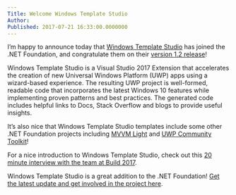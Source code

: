 ```yaml
---
Title: Welcome Windows Template Studio
Author: 
Published: 2017-07-21 16:33:00.0000000
---
```

<p><p>I’m happy to announce today that <a href="http://aka.ms/wts">Windows Template Studio</a> has joined the .NET Foundation, and congratulate them on their <a href="https://blogs.windows.com/buildingapps/2017/07/21/windows-template-studio-1-2-released/">version 1.2 release</a>!</p><p>Windows Template Studio is a Visual Studio 2017 Extension that accelerates the creation of new Universal Windows Platform (UWP) apps using a wizard-based experience. The resulting UWP project is well-formed, readable code that incorporates the latest Windows 10 features while implementing proven patterns and best practices. The generated code includes helpful links to Docs, Stack Overflow and blogs to provide useful insights.</p><p>It’s also nice that Windows Template Studio templates include some other .NET Foundation projects including <a href="/mvvm-light-toolkit">MVVM Light</a> and <a href="https://dotnetfoundation.org/uwp-community-toolkit">UWP Community Toolkit</a>!</p></p>

<p>For a nice introduction to Windows Template Studio, check out this <a href="https://channel9.msdn.com/Events/Build/2017/C9L12">20 minute interview with the team at Build 2017</a>.</p>

<!--
<img alt="Windows Template Studio demonstration" src="https://winblogs.azureedge.net/win/2017/07/ea0352c071f0e8f81054f1f439302e19.gif"></p>



<p>To get a better idea of what Windows Template Studio does, here's <a href="https://channel9.msdn.com/events/Build/2017/B8096">Clint Rutkas announcing it at Build 2017</a>:</p>





<iframe width="1170" height="658" src="https://channel9.msdn.com/Events/Build/2017/B8096/player#time=3m33s:paused" frameborder="0" allowfullscreen=""></iframe>





<p>And here's an interview after their session, answering some questions and walking through in more detail:</p>





<iframe width="1170" height="658" src="https://channel9.msdn.com/Events/Build/2017/C9L12/player" frameborder="0" allowfullscreen=""></iframe>


-->

<p>Windows Template Studio is a great addition to the .NET Foundation! <a href="http://aka.ms/wts">Get the latest update and get involved in the project here</a>.</p>
